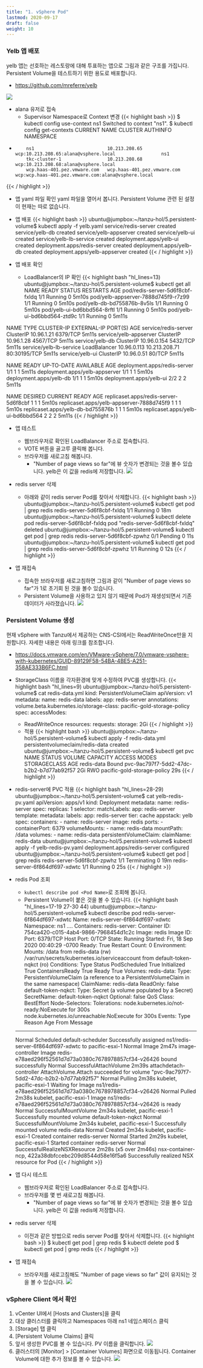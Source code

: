 ```yaml
---
title: "1. vSphere Pod"
lastmod: 2020-09-17
draft: false
weight: 10
---
```


### Yelb 앱 배포
yelb 앱는 선호하는 레스토랑에 대해 투표하는 앱으로 그림과 같은 구조를 가집니다. Persistent Volume을 테스트하기 위한 용도로 배포합니다.
- https://github.com/mreferre/yelb

![](images/yelb-architecture.png)

- alana 유저로 접속
  * Supervisor Namespace로 Context 변경
{{< highlight bash >}}
$ kubectl config use-context ns1
Switched to context "ns1".
$ kubectl config get-contexts
CURRENT   NAME                          CLUSTER                       AUTHINFO                                              NAMESPACE
*         ns1                           10.213.208.65                 wcp:10.213.208.65:alana@vsphere.local                 ns1
          tkc-cluster-1                 10.213.208.68                 wcp:10.213.208.68:alana@vsphere.local                 
          wcp.haas-401.pez.vmware.com   wcp.haas-401.pez.vmware.com   wcp:wcp.haas-401.pez.vmware.com:alana@vsphere.local 
{{< / highlight >}}        

- 앱 yaml 파일 확인
yaml 파일을 열어서 봅니다. Persistent Volume 관련 된 설정이 현재는 따로 없습니다.

- 앱 배포
{{< highlight bash >}}
ubuntu@jumpbox:~/tanzu-hol/5.persistent-volume$ kubectl apply -f yelb.yaml 
service/redis-server created
service/yelb-db created
service/yelb-appserver created
service/yelb-ui created
service/yelb-lb-service created
deployment.apps/yelb-ui created
deployment.apps/redis-server created
deployment.apps/yelb-db created
deployment.apps/yelb-appserver created
{{< / highlight >}} 

- 앱 배포 확인
  * LoadBalancer의 IP 확인
{{< highlight bash "hl_lines=13)
ubuntu@jumpbox:~/tanzu-hol/5.persistent-volume$ kubectl get all
NAME                                                    READY   STATUS    RESTARTS   AGE
pod/redis-server-5d6f8cbf-fxldq                         1/1     Running   0          5m10s
pod/yelb-appserver-7888d745f9-r7z99                     1/1     Running   0          5m10s
pod/yelb-db-bd755876b-8v5ls                             1/1     Running   0          5m10s
pod/yelb-ui-bd6bbd564-8rftl                             1/1     Running   0          5m10s
pod/yelb-ui-bd6bbd564-ztd9c                             1/1     Running   0          5m11s

NAME                                          TYPE           CLUSTER-IP    EXTERNAL-IP     PORT(S)          AGE
service/redis-server                          ClusterIP      10.96.1.21    <none>          6379/TCP         5m11s
service/yelb-appserver                        ClusterIP      10.96.1.28    <none>          4567/TCP         5m11s
service/yelb-db                               ClusterIP      10.96.0.154   <none>          5432/TCP         5m11s
service/yelb-lb-service                       LoadBalancer   10.96.0.113   10.213.208.71   80:30195/TCP     5m11s
service/yelb-ui                               ClusterIP      10.96.0.51    <none>          80/TCP           5m11s

NAME                                                READY   UP-TO-DATE   AVAILABLE   AGE
deployment.apps/redis-server                        1/1     1            1           5m11s
deployment.apps/yelb-appserver                      1/1     1            1           5m10s
deployment.apps/yelb-db                             1/1     1            1           5m10s
deployment.apps/yelb-ui                             2/2     2            2           5m11s

NAME                                                          DESIRED   CURRENT   READY   AGE
replicaset.apps/redis-server-5d6f8cbf                         1         1         1       5m10s
replicaset.apps/yelb-appserver-7888d745f9                     1         1         1       5m10s
replicaset.apps/yelb-db-bd755876b                             1         1         1       5m10s
replicaset.apps/yelb-ui-bd6bbd564                             2         2         2       5m11s
{{< / highlight >}} 

- 앱 테스트
  * 웹브라우저로 확인된 LoadBalancer 주소로 접속합니다.
  * VOTE 버튼을 골고루 클릭해 봅니다.
  * 브라우저를 새로고침 해봅니다.
    + "Number of page views so far"에 뷰 숫자가 변경되는 것을 볼수 있습니다. yelb은 이 값을 redis에 저장합니다.
  ![](images/yelb-pod-1.png)    

- redis server 삭제
  * 아래와 같이 redis server Pod를 찾아서 삭제합니다.
{{< highlight bash >}}
ubuntu@jumpbox:~/tanzu-hol/5.persistent-volume$ kubectl get pod | grep redis
redis-server-5d6f8cbf-fxldq                         1/1     Running   0          18m
ubuntu@jumpbox:~/tanzu-hol/5.persistent-volume$ kubectl delete pod redis-server-5d6f8cbf-fxldq
pod "redis-server-5d6f8cbf-fxldq" deleted
ubuntu@jumpbox:~/tanzu-hol/5.persistent-volume$ kubectl get pod | grep redis
redis-server-5d6f8cbf-zpwhz                         0/1     Pending   0          11s
ubuntu@jumpbox:~/tanzu-hol/5.persistent-volume$ kubectl get pod | grep redis
redis-server-5d6f8cbf-zpwhz                         1/1     Running   0          12s
{{< / highlight >}} 

- 앱 재접속
  * 접속한 브라우저를 새로고침하면 그림과 같이 "Number of page views so far"가 1로 초기회 된 것을 볼수 있습니다.
  * Persistent Volume을 사용하고 있지 않기 때문에 Pod가 재생성되면서 기존 데이터가 사라졌습니다.
  ![](images/yelb-pod-2.png)

### Persistent Volume 생성
현재 vSphere with Tanzu에서 제공하는 CNS-CSI에서는 ReadWriteOnce만을 지원합니다. 자세한 내용은 아래 링크를 참조합니다.
- https://docs.vmware.com/en/VMware-vSphere/7.0/vmware-vsphere-with-kubernetes/GUID-89129F58-54BA-4BE5-A251-358AE333B6FC.html

- StorageClass 이름을 각자환경에 맞게 수정하여 PVC를 생성합니다.
{{< highlight bash "hl_lines=9)
ubuntu@jumpbox:~/tanzu-hol/5.persistent-volume$ cat redis-data.yml 
kind: PersistentVolumeClaim 
apiVersion: v1 
metadata:
  name: redis-data
  labels:
    app: redis-server
  annotations:
    volume.beta.kubernetes.io/storage-class: pacific-gold-storage-policy
spec:
  accessModes:
    - ReadWriteOnce
  resources:
    requests:
      storage: 2Gi
{{< / highlight >}}       

  * 적용
{{< highlight bash >}}
ubuntu@jumpbox:~/tanzu-hol/5.persistent-volume$ kubectl apply -f redis-data.yml 
persistentvolumeclaim/redis-data created
ubuntu@jumpbox:~/tanzu-hol/5.persistent-volume$ kubectl get pvc
NAME         STATUS   VOLUME                                     CAPACITY   ACCESS MODES   STORAGECLASS                  AGE
redis-data   Bound    pvc-9ac797f7-5dd2-47dc-b2b2-b7d77ab92f57   2Gi        RWO            pacific-gold-storage-policy   29s
{{< / highlight >}}    

- redis-server에 PVC 적용
{{< highlight bash "hl_lines=28-29)
ubuntu@jumpbox:~/tanzu-hol/5.persistent-volume$ cat yelb-redis-pv.yaml 
apiVersion: apps/v1
kind: Deployment
metadata:
  name: redis-server
spec:
  replicas: 1
  selector:
    matchLabels:
      app: redis-server
  template:
    metadata:
      labels:
        app: redis-server
        tier: cache
        appstack: yelb
    spec:
      containers:
      - name: redis-server
        image: redis
        ports:
        - containerPort: 6379
        volumeMounts:
        - name: redis-data
          mountPath: /data
      volumes:
      - name: redis-data
        persistentVolumeClaim:
          claimName: redis-data
ubuntu@jumpbox:~/tanzu-hol/5.persistent-volume$ kubectl apply -f yelb-redis-pv.yaml 
deployment.apps/redis-server configured
ubuntu@jumpbox:~/tanzu-hol/5.persistent-volume$ kubectl get pod | grep redis
redis-server-5d6f8cbf-zpwhz                         1/1     Terminating   0          19m
redis-server-6f864df697-xdwtc                       1/1     Running       0          25s
{{< / highlight >}}  

- redis Pod 조회
  * `kubectl describe pod <Pod Name>`로 조회해 봅니다.
  * Persistent Volume이 붙은 것을 볼 수 있습니다.
{{< highlight bash "hl_lines=17-19 27-30 44)
ubuntu@jumpbox:~/tanzu-hol/5.persistent-volume$ kubectl describe pod redis-server-6f864df697-xdwtc
Name:         redis-server-6f864df697-xdwtc
Namespace:    ns1
....
Containers:
  redis-server:
    Container ID:   754ca420-c015-4ab4-9866-7968454d1c2c
    Image:          redis
    Image ID:       
    Port:           6379/TCP
    Host Port:      0/TCP
    State:          Running
      Started:      Fri, 18 Sep 2020 00:40:29 -0700
    Ready:          True
    Restart Count:  0
    Environment:    <none>
    Mounts:
      /data from redis-data (rw)
      /var/run/secrets/kubernetes.io/serviceaccount from default-token-nqkct (ro)
Conditions:
  Type              Status
  PodScheduled      True 
  Initialized       True 
  ContainersReady   True 
  Ready             True 
Volumes:
  redis-data:
    Type:       PersistentVolumeClaim (a reference to a PersistentVolumeClaim in the same namespace)
    ClaimName:  redis-data
    ReadOnly:   false
  default-token-nqkct:
    Type:        Secret (a volume populated by a Secret)
    SecretName:  default-token-nqkct
    Optional:    false
QoS Class:       BestEffort
Node-Selectors:  <none>
Tolerations:     node.kubernetes.io/not-ready:NoExecute for 300s
                 node.kubernetes.io/unreachable:NoExecute for 300s
Events:
  Type    Reason                        Age                    From                                                 Message
  ----    ------                        ----                   ----                                                 -------
  Normal  Scheduled                     <unknown>              default-scheduler                                    Successfully assigned ns1/redis-server-6f864df697-xdwtc to pacific-esxi-1
  Normal  Image                         2m47s                  image-controller                                     Image redis-e78aed296f52561d7d73a0380c7678978857cf34-v26426 bound successfully
  Normal  SuccessfulAttachVolume        2m39s                  attachdetach-controller                              AttachVolume.Attach succeeded for volume "pvc-9ac797f7-5dd2-47dc-b2b2-b7d77ab92f57"
  Normal  Pulling                       2m38s                  kubelet, pacific-esxi-1                              Waiting for Image ns1/redis-e78aed296f52561d7d73a0380c7678978857cf34-v26426
  Normal  Pulled                        2m38s                  kubelet, pacific-esxi-1                              Image ns1/redis-e78aed296f52561d7d73a0380c7678978857cf34-v26426 is ready
  Normal  SuccessfulMountVolume         2m34s                  kubelet, pacific-esxi-1                              Successfully mounted volume default-token-nqkct
  Normal  SuccessfulMountVolume         2m34s                  kubelet, pacific-esxi-1                              Successfully mounted volume redis-data
  Normal  Created                       2m34s                  kubelet, pacific-esxi-1                              Created container redis-server
  Normal  Started                       2m29s                  kubelet, pacific-esxi-1                              Started container redis-server
  Normal  SuccessfulRealizeNSXResource  2m28s (x5 over 2m46s)  nsx-container-ncp, 422a38dbfccebc209d8544d58e16f5a6  Successfully realized NSX resource for Pod
  {{< / highlight >}}  

- 앱 다시 테스트
  * 웹브라우저로 확인된 LoadBalancer 주소로 접속합니다.
  * 브라우저를 몇 번 새로고침 해봅니다.
    + "Number of page views so far"에 뷰 숫자가 변경되는 것을 볼수 있습니다. yelb은 이 값을 redis에 저장합니다.

- redis server 삭제
  * 이전과 같은 방법으로 redis server Pod를 찾아서 삭제합니다.
{{< highlight bash >}}
$ kubectl get pod | grep redis
$ kubectl delete pod <Redis Pod Name>
$ kubectl get pod | grep redis
{{< / highlight >}} 

- 앱 재접속
  * 브라우저를 새로고침해도 "Number of page views so far" 값이 유지되는 것을 볼 수 있습니다.
  ![](images/yelb-pod-2.png)

### vSphere Client 에서 확인
1. vCenter UI에서 [Hosts and Clusters]을 클릭
1. 대상 클러스터를 클릭하고 Namespaces 아래 ns1 네임스페이스 클릭
1. [Storage] 탭 클릭
1. [Persistent Volume Claims] 클릭
1. 앞서 생성한 PVC를 볼 수 있습니다. PV 이름을 클릭합니다.
  ![](images/vcenter-storage-1.png)
1. 클러스터의 [Monitor] > [Container Volumes] 화면으로 이동됩니다. Container Volume에 대한 추가 정보를 볼 수 있습니다.
![](images/vcenter-storage-2.png)  